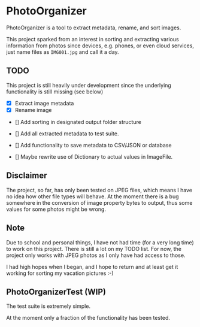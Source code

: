 # PhotoOrganizer

PhotoOrganizer is a tool to extract metadata, rename, and sort images.

This project sparked from an interest in sorting and extracting various information from photos since devices, e.g. phones, or even cloud services, just name files as `IMG001.jpg` and call it a day.

## TODO

This project is still heavily under development since the underlying functionality is still missing (see below)

- [x] Extract image metadata
- [x] Rename image
- [] Add sorting in designated output folder structure
- [] Add all extracted metadata to test suite.
- [] Add functionality to save metadata to CSV/JSON or database

- [] Maybe rewrite use of Dictionary to actual values in ImageFile.

## Disclaimer

The project, so far, has only been tested on JPEG files, which means I have no idea how other file types will behave.
At the moment there is a bug somewhere in the conversion of image property bytes to output, thus some values for some photos might be wrong.

## Note

Due to school and personal things, I have not had time (for a very long time) to work on this project.
There is still a lot on my TODO list.
For now, the project only works with JPEG photos as I only have had access to those.

I had high hopes when I began, and I hope to return and at least get it working for sorting my vacation pictures :-)

## PhotoOrganizerTest (WIP)

The test suite is extremely simple.

At the moment only a fraction of the functionality has been tested.
